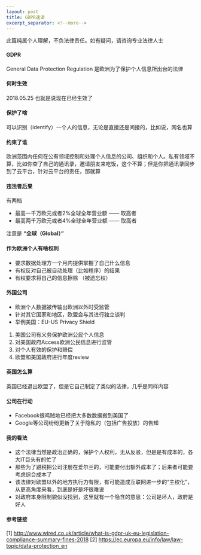 ```yaml
---
layout: post
title: GDPR速读
excerpt_separator: <!--more-->
---
```


此篇纯属个人理解，不负法律责任。如有疑问，请咨询专业法律人士

#### GDPR
General Data Protection Regulation 是欧洲为了保护个人信息所出台的法律

<!--more-->

#### 何时生效
2018.05.25 也就是说现在已经生效了

#### 保护了啥
可以识别（identify）一个人的信息，无论是直接还是间接的，比如说，网名也算

#### 约束了谁
欧洲范围内任何在公有领域控制和处理个人信息的公司、组织和个人。私有领域不算，比如你查了自己的通讯录，邀请朋友来吃饭，这个不算；但是你把通讯录同步到了云平台，针对云平台的责任，那就算

#### 违法者后果
有两档

* 最高一千万欧元或者2%全球全年营业额 —— 取高者
* 最高两千万欧元或者4%全球全年营业额 —— 取高者


注意是 **“全球（Global）”**

#### 作为欧洲个人有啥权利
* 要求数据处理方一个月内提供掌握了自己什么信息
* 有权反对自己被自动处理（比如程序）的结果
* 有权要求将自己的信息擦除 （被遗忘权）

#### 外国公司
* 欧洲个人数据被传输出欧洲以外时受监管
* 针对其它国家和地区，欧盟会与其进行独立谈判
* 举例美国：EU-US Privacy Shield

1. 美国公司有义务保护欧洲公民个人信息
2. 对美国政府Access欧洲公民信息进行监管
3. 对个人有效的保护和赔偿
4. 欧盟和美国政府进行年度review

#### 英国怎么算
英国已经退出欧盟了，但是它自己制定了类似的法律，几乎是同样内容

#### 公司在行动
* Facebook很鸡贼地已经把大多数数据搬到美国了
* Google等公司纷纷更新了关于隐私的（包括广告投放）的告知

#### 我的看法
* 这个法律当然是政治正确的，保护个人权利，无从反驳，但是是有成本的，各大IT巨头有的忙了
* 那些为了避税把公司注册在爱尔兰的，可能要付出额外成本了；后来者可能要考虑综合成本了
* 该法律对欧盟以外的地方执行力有限，有可能造成互联网进一步的“主权化”，从更高角度来看，到底是好是坏很难说
* 对政府本身限制貌似没找到，这里就有一个隐含的意思：公司是坏人，政府是好人

#### 参考链接
[1] http://www.wired.co.uk/article/what-is-gdpr-uk-eu-legislation-compliance-summary-fines-2018
[2] https://ec.europa.eu/info/law/law-topic/data-protection_en



